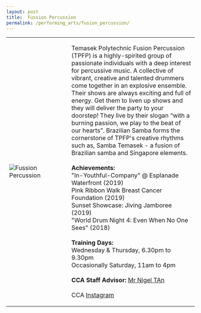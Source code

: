 ```yaml
---
layout: post
title:  Fussion Percussion
permalink: /performing_arts/fusion_percussion/
---
```


<div>
<table>
    <tr>
        <td style="width:33%"><image src="{{site.baseurl}}/images/CCA_fusion_percussion.jpg" style="display:block;margin-left:auto;margin-right:auto;" alt="Fussion Percussion"></image></td>
        <td>
            <p>
                Temasek Polytechnic Fusion Percussion (TPFP) is a highly-spirited group of passionate individuals with a deep interest for percussive music. A collective of vibrant, creative and talented drummers come together in an explosive ensemble. Their shows are always exciting and full of energy. Get them to liven up shows and they will deliver the party to your doorstep! They live by their slogan “with a burning passion, we play to the beat of our hearts”. Brazilian Samba forms the cornerstone of TPFP's creative rhythms such as, Samba Temasek - a fusion of Brazilian samba and Singapore elements.<br>
                <br>
                <b>Achievements:</b><br>
                "In-Youthful-Company” @ Esplanade Waterfront (2019)<br>
                Pink Ribbon Walk Breast Cancer Foundation (2019)<br>
                Sunset Showcase: Jiving Jamboree (2019)<br>
                "World Drum Night 4: Even When No One Sees" (2018)<br>
                <br>
                <b>Training Days:</b><br>
                Wednesday & Thursday, 6.30pm to 9.30pm<br>
                Occasionally Saturday, 11am to 4pm<br>
                <br>
                <b>CCA Staff Advisor:</b> <a href="mailto:nigeltan@tp.edu.sg">Mr Nigel TAn</a><br>
                <br>
                CCA <a href="https://www.instagram.com/fusionpercussion">Instagram</a>
            </p>
        </td>
    </tr>
</table>
</div>
